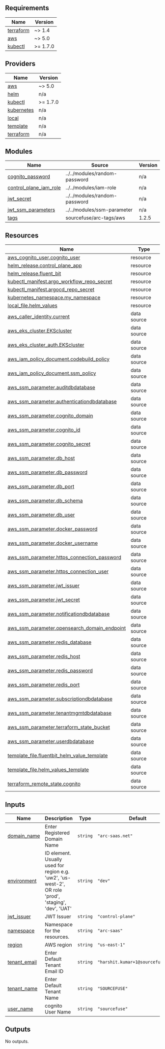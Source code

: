 <!-- BEGIN_TF_DOCS -->
## Requirements

| Name | Version |
|------|---------|
| <a name="requirement_terraform"></a> [terraform](#requirement\_terraform) | ~> 1.4 |
| <a name="requirement_aws"></a> [aws](#requirement\_aws) | ~> 5.0 |
| <a name="requirement_kubectl"></a> [kubectl](#requirement\_kubectl) | >= 1.7.0 |

## Providers

| Name | Version |
|------|---------|
| <a name="provider_aws"></a> [aws](#provider\_aws) | ~> 5.0 |
| <a name="provider_helm"></a> [helm](#provider\_helm) | n/a |
| <a name="provider_kubectl"></a> [kubectl](#provider\_kubectl) | >= 1.7.0 |
| <a name="provider_kubernetes"></a> [kubernetes](#provider\_kubernetes) | n/a |
| <a name="provider_local"></a> [local](#provider\_local) | n/a |
| <a name="provider_template"></a> [template](#provider\_template) | n/a |
| <a name="provider_terraform"></a> [terraform](#provider\_terraform) | n/a |

## Modules

| Name | Source | Version |
|------|--------|---------|
| <a name="module_cognito_password"></a> [cognito\_password](#module\_cognito\_password) | ../../modules/random-password | n/a |
| <a name="module_control_plane_iam_role"></a> [control\_plane\_iam\_role](#module\_control\_plane\_iam\_role) | ../../modules/iam-role | n/a |
| <a name="module_jwt_secret"></a> [jwt\_secret](#module\_jwt\_secret) | ../../modules/random-password | n/a |
| <a name="module_jwt_ssm_parameters"></a> [jwt\_ssm\_parameters](#module\_jwt\_ssm\_parameters) | ../../modules/ssm-parameter | n/a |
| <a name="module_tags"></a> [tags](#module\_tags) | sourcefuse/arc-tags/aws | 1.2.5 |

## Resources

| Name | Type |
|------|------|
| [aws_cognito_user.cognito_user](https://registry.terraform.io/providers/hashicorp/aws/latest/docs/resources/cognito_user) | resource |
| [helm_release.control_plane_app](https://registry.terraform.io/providers/hashicorp/helm/latest/docs/resources/release) | resource |
| [helm_release.fluent_bit](https://registry.terraform.io/providers/hashicorp/helm/latest/docs/resources/release) | resource |
| [kubectl_manifest.argo_workflow_repo_secret](https://registry.terraform.io/providers/gavinbunney/kubectl/latest/docs/resources/manifest) | resource |
| [kubectl_manifest.argocd_repo_secret](https://registry.terraform.io/providers/gavinbunney/kubectl/latest/docs/resources/manifest) | resource |
| [kubernetes_namespace.my_namespace](https://registry.terraform.io/providers/hashicorp/kubernetes/latest/docs/resources/namespace) | resource |
| [local_file.helm_values](https://registry.terraform.io/providers/hashicorp/local/latest/docs/resources/file) | resource |
| [aws_caller_identity.current](https://registry.terraform.io/providers/hashicorp/aws/latest/docs/data-sources/caller_identity) | data source |
| [aws_eks_cluster.EKScluster](https://registry.terraform.io/providers/hashicorp/aws/latest/docs/data-sources/eks_cluster) | data source |
| [aws_eks_cluster_auth.EKScluster](https://registry.terraform.io/providers/hashicorp/aws/latest/docs/data-sources/eks_cluster_auth) | data source |
| [aws_iam_policy_document.codebuild_policy](https://registry.terraform.io/providers/hashicorp/aws/latest/docs/data-sources/iam_policy_document) | data source |
| [aws_iam_policy_document.ssm_policy](https://registry.terraform.io/providers/hashicorp/aws/latest/docs/data-sources/iam_policy_document) | data source |
| [aws_ssm_parameter.auditdbdatabase](https://registry.terraform.io/providers/hashicorp/aws/latest/docs/data-sources/ssm_parameter) | data source |
| [aws_ssm_parameter.authenticationdbdatabase](https://registry.terraform.io/providers/hashicorp/aws/latest/docs/data-sources/ssm_parameter) | data source |
| [aws_ssm_parameter.cognito_domain](https://registry.terraform.io/providers/hashicorp/aws/latest/docs/data-sources/ssm_parameter) | data source |
| [aws_ssm_parameter.cognito_id](https://registry.terraform.io/providers/hashicorp/aws/latest/docs/data-sources/ssm_parameter) | data source |
| [aws_ssm_parameter.cognito_secret](https://registry.terraform.io/providers/hashicorp/aws/latest/docs/data-sources/ssm_parameter) | data source |
| [aws_ssm_parameter.db_host](https://registry.terraform.io/providers/hashicorp/aws/latest/docs/data-sources/ssm_parameter) | data source |
| [aws_ssm_parameter.db_password](https://registry.terraform.io/providers/hashicorp/aws/latest/docs/data-sources/ssm_parameter) | data source |
| [aws_ssm_parameter.db_port](https://registry.terraform.io/providers/hashicorp/aws/latest/docs/data-sources/ssm_parameter) | data source |
| [aws_ssm_parameter.db_schema](https://registry.terraform.io/providers/hashicorp/aws/latest/docs/data-sources/ssm_parameter) | data source |
| [aws_ssm_parameter.db_user](https://registry.terraform.io/providers/hashicorp/aws/latest/docs/data-sources/ssm_parameter) | data source |
| [aws_ssm_parameter.docker_password](https://registry.terraform.io/providers/hashicorp/aws/latest/docs/data-sources/ssm_parameter) | data source |
| [aws_ssm_parameter.docker_username](https://registry.terraform.io/providers/hashicorp/aws/latest/docs/data-sources/ssm_parameter) | data source |
| [aws_ssm_parameter.https_connection_password](https://registry.terraform.io/providers/hashicorp/aws/latest/docs/data-sources/ssm_parameter) | data source |
| [aws_ssm_parameter.https_connection_user](https://registry.terraform.io/providers/hashicorp/aws/latest/docs/data-sources/ssm_parameter) | data source |
| [aws_ssm_parameter.jwt_issuer](https://registry.terraform.io/providers/hashicorp/aws/latest/docs/data-sources/ssm_parameter) | data source |
| [aws_ssm_parameter.jwt_secret](https://registry.terraform.io/providers/hashicorp/aws/latest/docs/data-sources/ssm_parameter) | data source |
| [aws_ssm_parameter.notificationdbdatabase](https://registry.terraform.io/providers/hashicorp/aws/latest/docs/data-sources/ssm_parameter) | data source |
| [aws_ssm_parameter.opensearch_domain_endpoint](https://registry.terraform.io/providers/hashicorp/aws/latest/docs/data-sources/ssm_parameter) | data source |
| [aws_ssm_parameter.redis_database](https://registry.terraform.io/providers/hashicorp/aws/latest/docs/data-sources/ssm_parameter) | data source |
| [aws_ssm_parameter.redis_host](https://registry.terraform.io/providers/hashicorp/aws/latest/docs/data-sources/ssm_parameter) | data source |
| [aws_ssm_parameter.redis_password](https://registry.terraform.io/providers/hashicorp/aws/latest/docs/data-sources/ssm_parameter) | data source |
| [aws_ssm_parameter.redis_port](https://registry.terraform.io/providers/hashicorp/aws/latest/docs/data-sources/ssm_parameter) | data source |
| [aws_ssm_parameter.subscriptiondbdatabase](https://registry.terraform.io/providers/hashicorp/aws/latest/docs/data-sources/ssm_parameter) | data source |
| [aws_ssm_parameter.tenantmgmtdbdatabase](https://registry.terraform.io/providers/hashicorp/aws/latest/docs/data-sources/ssm_parameter) | data source |
| [aws_ssm_parameter.terraform_state_bucket](https://registry.terraform.io/providers/hashicorp/aws/latest/docs/data-sources/ssm_parameter) | data source |
| [aws_ssm_parameter.userdbdatabase](https://registry.terraform.io/providers/hashicorp/aws/latest/docs/data-sources/ssm_parameter) | data source |
| [template_file.fluentbit_helm_value_template](https://registry.terraform.io/providers/hashicorp/template/latest/docs/data-sources/file) | data source |
| [template_file.helm_values_template](https://registry.terraform.io/providers/hashicorp/template/latest/docs/data-sources/file) | data source |
| [terraform_remote_state.cognito](https://registry.terraform.io/providers/hashicorp/terraform/latest/docs/data-sources/remote_state) | data source |

## Inputs

| Name | Description | Type | Default | Required |
|------|-------------|------|---------|:--------:|
| <a name="input_domain_name"></a> [domain\_name](#input\_domain\_name) | Enter Registered Domain Name | `string` | `"arc-saas.net"` | no |
| <a name="input_environment"></a> [environment](#input\_environment) | ID element. Usually used for region e.g. 'uw2', 'us-west-2', OR role 'prod', 'staging', 'dev', 'UAT' | `string` | `"dev"` | no |
| <a name="input_jwt_issuer"></a> [jwt\_issuer](#input\_jwt\_issuer) | JWT Issuer | `string` | `"control-plane"` | no |
| <a name="input_namespace"></a> [namespace](#input\_namespace) | Namespace for the resources. | `string` | `"arc-saas"` | no |
| <a name="input_region"></a> [region](#input\_region) | AWS region | `string` | `"us-east-1"` | no |
| <a name="input_tenant_email"></a> [tenant\_email](#input\_tenant\_email) | Enter Default Tenant Email ID | `string` | `"harshit.kumar+1@sourcefuse.com"` | no |
| <a name="input_tenant_name"></a> [tenant\_name](#input\_tenant\_name) | Enter Default Tenant Name | `string` | `"SOURCEFUSE"` | no |
| <a name="input_user_name"></a> [user\_name](#input\_user\_name) | cognito User Name | `string` | `"sourcefuse"` | no |

## Outputs

No outputs.
<!-- END_TF_DOCS -->